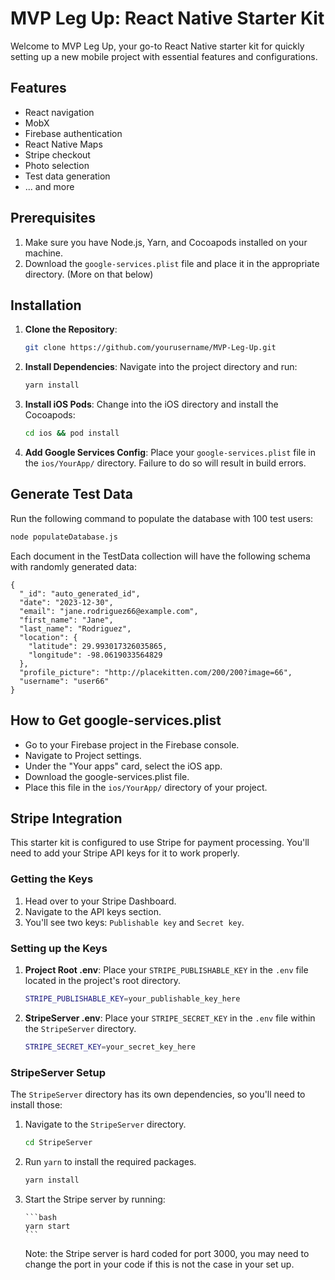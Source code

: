 # MVP Leg Up: React Native Starter Kit

Welcome to MVP Leg Up, your go-to React Native starter kit for quickly setting up a new mobile project with essential features and configurations.

## Features

- React navigation
- MobX
- Firebase authentication
- React Native Maps
- Stripe checkout
- Photo selection
- Test data generation
- ... and more

## Prerequisites

1. Make sure you have Node.js, Yarn, and Cocoapods installed on your machine.
2. Download the `google-services.plist` file and place it in the appropriate directory. (More on that below)

## Installation

1. **Clone the Repository**:

   ```bash
   git clone https://github.com/yourusername/MVP-Leg-Up.git
   ```

2. **Install Dependencies**: Navigate into the project directory and run:

   ```bash
   yarn install
   ```

3. **Install iOS Pods**: Change into the iOS directory and install the Cocoapods:

   ```bash
   cd ios && pod install
   ```

4. **Add Google Services Config**: Place your `google-services.plist` file in the `ios/YourApp/` directory. Failure to do so will result in build errors.

## Generate Test Data

Run the following command to populate the database with 100 test users:

```bash
node populateDatabase.js
```

Each document in the TestData collection will have the following schema with randomly generated data:

```
{
  "_id": "auto_generated_id",
  "date": "2023-12-30",
  "email": "jane.rodriguez66@example.com",
  "first_name": "Jane",
  "last_name": "Rodriguez",
  "location": {
    "latitude": 29.993017326035865,
    "longitude": -98.0619033564829
  },
  "profile_picture": "http://placekitten.com/200/200?image=66",
  "username": "user66"
}
```

## How to Get google-services.plist

- Go to your Firebase project in the Firebase console.
- Navigate to Project settings.
- Under the "Your apps" card, select the iOS app.
- Download the google-services.plist file.
- Place this file in the `ios/YourApp/` directory of your project.

## Stripe Integration

This starter kit is configured to use Stripe for payment processing. You'll need to add your Stripe API keys for it to work properly.

### Getting the Keys

1. Head over to your Stripe Dashboard.
2. Navigate to the API keys section.
3. You'll see two keys: `Publishable key` and `Secret key`.

### Setting up the Keys

1. **Project Root .env**: Place your `STRIPE_PUBLISHABLE_KEY` in the `.env` file located in the project's root directory.

   ```bash
   STRIPE_PUBLISHABLE_KEY=your_publishable_key_here
   ```

2. **StripeServer .env**: Place your `STRIPE_SECRET_KEY` in the `.env` file within the `StripeServer` directory.

   ```bash
   STRIPE_SECRET_KEY=your_secret_key_here
   ```

### StripeServer Setup

The `StripeServer` directory has its own dependencies, so you'll need to install those:

1.  Navigate to the `StripeServer` directory.

    ```bash
    cd StripeServer
    ```

2.  Run `yarn` to install the required packages.

    ```bash
    yarn install
    ```

3.  Start the Stripe server by running:

        ```bash
        yarn start
        ```

    Note: the Stripe server is hard coded for port 3000, you may need to change the port in your code if this is not the case in your set up.
